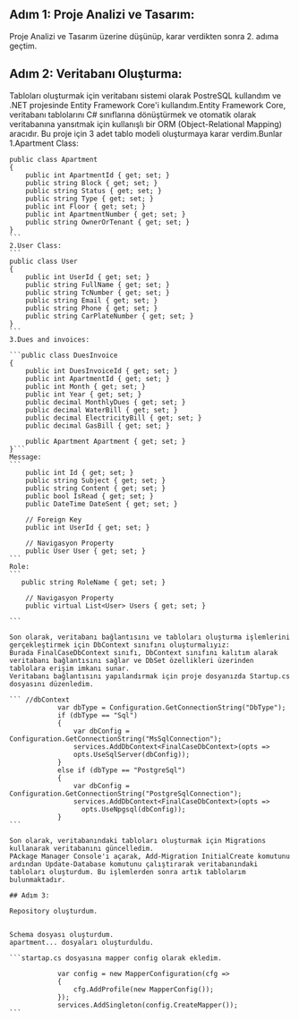 
## Adım 1: Proje Analizi ve Tasarım: 
Proje Analizi ve Tasarım üzerine düşünüp, karar verdikten sonra 2. adıma geçtim.
## Adım 2: Veritabanı Oluşturma:
Tabloları oluşturmak için veritabanı sistemi olarak PostreSQL kullandım ve .NET projesinde Entity Framework Core'i kullandım.Entity Framework Core, veritabanı tablolarını C# sınıflarına dönüştürmek ve otomatik olarak veritabanına yansıtmak için kullanışlı bir ORM (Object-Relational Mapping) aracıdır. Bu proje için 3 adet tablo modeli oluşturmaya karar verdim.Bunlar 
1.Apartment Class:
````
public class Apartment
{
    public int ApartmentId { get; set; }
    public string Block { get; set; }
    public string Status { get; set; }
    public string Type { get; set; }
    public int Floor { get; set; }
    public int ApartmentNumber { get; set; }
    public string OwnerOrTenant { get; set; }
}
```
2.User Class:
```
public class User
{
    public int UserId { get; set; }
    public string FullName { get; set; }
    public string TcNumber { get; set; }
    public string Email { get; set; }
    public string Phone { get; set; }
    public string CarPlateNumber { get; set; }
}
```
3.Dues and invoices:

```public class DuesInvoice
{
    public int DuesInvoiceId { get; set; }
    public int ApartmentId { get; set; }
    public int Month { get; set; }
    public int Year { get; set; }
    public decimal MonthlyDues { get; set; }
    public decimal WaterBill { get; set; }
    public decimal ElectricityBill { get; set; }
    public decimal GasBill { get; set; }

    public Apartment Apartment { get; set; }
}```
Message:
```
    public int Id { get; set; }
    public string Subject { get; set; }
    public string Content { get; set; }
    public bool IsRead { get; set; }
    public DateTime DateSent { get; set; }

    // Foreign Key
    public int UserId { get; set; }

    // Navigasyon Property
    public User User { get; set; }
```
Role:
```
   public string RoleName { get; set; }

    // Navigasyon Property
    public virtual List<User> Users { get; set; }
    
```

Son olarak, veritabanı bağlantısını ve tabloları oluşturma işlemlerini gerçekleştirmek için DbContext sınıfını oluşturmalıyız:
Burada FinalCaseDbContext sınıfı, DbContext sınıfını kalıtım alarak veritabanı bağlantısını sağlar ve DbSet özellikleri üzerinden tablolara erişim imkanı sunar.
Veritabanı bağlantısını yapılandırmak için proje dosyanızda Startup.cs dosyasını düzenledim.

``` //dbContext
            var dbType = Configuration.GetConnectionString("DbType");
            if (dbType == "Sql")
            {
                var dbConfig = Configuration.GetConnectionString("MsSqlConnection");
                services.AddDbContext<FinalCaseDbContext>(opts =>
                opts.UseSqlServer(dbConfig));
            }
            else if (dbType == "PostgreSql")
            {
                var dbConfig = Configuration.GetConnectionString("PostgreSqlConnection");
                services.AddDbContext<FinalCaseDbContext>(opts =>
                  opts.UseNpgsql(dbConfig));
            }
```

Son olarak, veritabanındaki tabloları oluşturmak için Migrations kullanarak veritabanını güncelledim.
PAckage Manager Console'ı açarak, Add-Migration InitialCreate komutunu ardından Update-Database komutunu çalıştırarak veritabanındaki tabloları oluşturdum. Bu işlemlerden sonra artık tablolarım bulunmaktadır.

## Adım 3: 

Repository oluşturdum.


Schema dosyası oluşturdum.
apartment... dosyaları oluşturduldu.

```startap.cs dosyasına mapper config olarak ekledim.

            var config = new MapperConfiguration(cfg =>
            {
                cfg.AddProfile(new MapperConfig());
            });
            services.AddSingleton(config.CreateMapper());
```